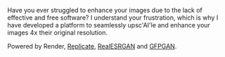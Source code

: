 Have you ever struggled to enhance your images due to the lack of effective and free software? I understand your frustration, which is why I have developed a platform to seamlessly 
upsc'AI'le and enhance your images 4x their original resolution. 

Powered by Render, [Replicate]([url](https://replicate.com/)), [RealESRGAN]([url](https://github.com/xinntao/Real-ESRGAN)) and [GFPGAN]([url](https://github.com/TencentARC/GFPGAN)). 

 
